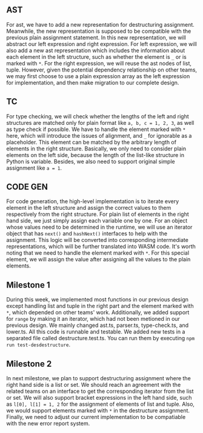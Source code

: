 ## AST
For ast, we have to add a new representation for destructuring assignment. Meanwhile, the new representation is supposed to be compatible with the previous plain assignment statement. In this new representation, we will abstract our left expression and right expression. For left expression, we will also add a new ast representation which includes the information about each element in the left structure, such as whether the element is `_` or is marked with `*`. For the right expression, we will reuse the ast nodes of list, tuple. However, given the potential dependency relationship on other teams, we may first choose to use a plain expression array as the left expression for implementation, and then make migration to our complete design.

## TC
For type checking, we will check whether the lengths of the left and right structures are matched only for plain format like `a, b, c = 1, 2, 3`, as well as type check if possible. We have to handle the element marked with `*` here, which will introduce the issues of alignment, and `_` for ignorable as a placeholder. This element can be matched by the arbitrary length of elements in the right structure. Basically, we only need to consider plain elements on the left side, because the length of the list-like structure in Python is variable. Besides, we also need to support original simple assignment like `a = 1`.


## CODE GEN
For code generation, the high-level implementation is to iterate every element in the left structure and assign the correct values to them respectively from the right structure. For plain list of elements in the right hand side, we just simply assign each variable one by one. For an object whose values need to be determined in the runtime, we will use an iterator object that has `next()` and `hashNext()` interfaces to help with the assignment. This logic will be converted into corresponding intermediate representations, which will be further translated into WASM code. It's worth noting that we need to handle the element marked with `*`. For this special element, we will assign the value after assigning all the values to the plain elements.

## Milestone 1
During this week, we implemented most functions in our previous design except handling list and tuple in the right part and the element marked with `*`, which depended on other teams' work. Additionally, we added support for `range` by making it an iterator, which had not been metioned in our previous design. We mainly changed ast.ts, parser.ts, type-check.ts, and lower.ts. All this code is runnable and testable. We added new tests in a separated file called destructure.test.ts. You can run them by executing `npm run test-desdestructure`.


## Milestone 2
In next milestone, we plan to support destructuring assignment where the right hand side is a list or set. We should reach an agreement with the related teams on an interface to get the corresponding iterator from the list or set. We will also support bracket expressions in the left hand side, such as `l[0], l[1] = 1, 2` for the assignment of elements of list and tuple. Also, we would support elements marked with `*` in the destructure assignment. Finally, we need to adjust our current implementation to be compatiable with the new error report system.